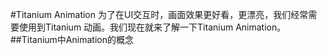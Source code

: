 #Titanium Animation
为了在UI交互时，画面效果更好看，更漂亮，我们经常需要使用到Titanium 动画。我们现在就来了解一下Titanium Animation。
##Titanium中Animation的概念
